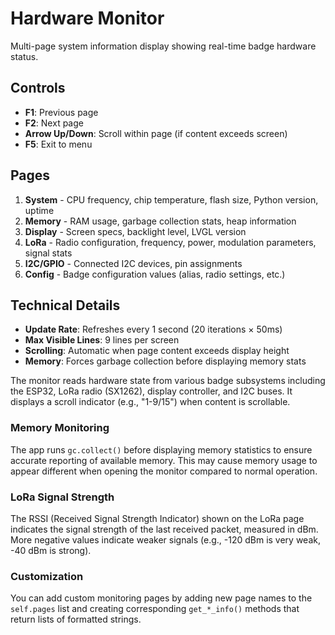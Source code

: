 # Hardware Monitor

Multi-page system information display showing real-time badge hardware status.

## Controls

- **F1**: Previous page
- **F2**: Next page
- **Arrow Up/Down**: Scroll within page (if content exceeds screen)
- **F5**: Exit to menu

## Pages

1. **System** - CPU frequency, chip temperature, flash size, Python version, uptime
2. **Memory** - RAM usage, garbage collection stats, heap information
3. **Display** - Screen specs, backlight level, LVGL version
4. **LoRa** - Radio configuration, frequency, power, modulation parameters, signal stats
5. **I2C/GPIO** - Connected I2C devices, pin assignments
6. **Config** - Badge configuration values (alias, radio settings, etc.)

## Technical Details

- **Update Rate**: Refreshes every 1 second (20 iterations × 50ms)
- **Max Visible Lines**: 9 lines per screen
- **Scrolling**: Automatic when page content exceeds display height
- **Memory**: Forces garbage collection before displaying memory stats

The monitor reads hardware state from various badge subsystems including the ESP32, LoRa radio (SX1262), display controller, and I2C buses. It displays a scroll indicator (e.g., "1-9/15") when content is scrollable.

### Memory Monitoring
The app runs `gc.collect()` before displaying memory statistics to ensure accurate reporting of available memory. This may cause memory usage to appear different when opening the monitor compared to normal operation.

### LoRa Signal Strength
The RSSI (Received Signal Strength Indicator) shown on the LoRa page indicates the signal strength of the last received packet, measured in dBm. More negative values indicate weaker signals (e.g., -120 dBm is very weak, -40 dBm is strong).

### Customization
You can add custom monitoring pages by adding new page names to the `self.pages` list and creating corresponding `get_*_info()` methods that return lists of formatted strings.
